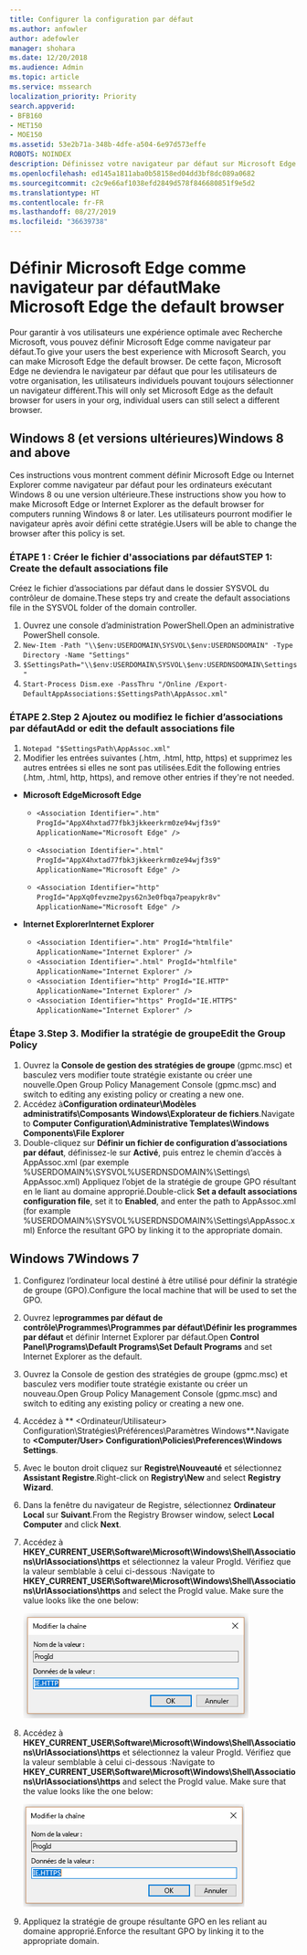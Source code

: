 ```yaml
---
title: Configurer la configuration par défaut
ms.author: anfowler
author: adefowler
manager: shohara
ms.date: 12/20/2018
ms.audience: Admin
ms.topic: article
ms.service: mssearch
localization_priority: Priority
search.appverid:
- BFB160
- MET150
- MOE150
ms.assetid: 53e2b71a-348b-4dfe-a504-6e97d573effe
ROBOTS: NOINDEX
description: Définissez votre navigateur par défaut sur Microsoft Edge ou Internet Explorer pour les utilisateurs de Recherche Microsoft.
ms.openlocfilehash: ed145a1811aba0b58158ed04dd3bf8dc089a0682
ms.sourcegitcommit: c2c9e66af1038efd2849d578f846680851f9e5d2
ms.translationtype: HT
ms.contentlocale: fr-FR
ms.lasthandoff: 08/27/2019
ms.locfileid: "36639738"
---
```

# <a name="make-microsoft-edge-the-default-browser"></a><span data-ttu-id="22dcd-103">Définir Microsoft Edge comme navigateur par défaut</span><span class="sxs-lookup"><span data-stu-id="22dcd-103">Make Microsoft Edge the default browser</span></span>
  
<span data-ttu-id="22dcd-104">Pour garantir à vos utilisateurs une expérience optimale avec Recherche Microsoft, vous pouvez définir Microsoft Edge comme navigateur par défaut.</span><span class="sxs-lookup"><span data-stu-id="22dcd-104">To give your users the best experience with Microsoft Search, you can make Microsoft Edge the default browser.</span></span> <span data-ttu-id="22dcd-105">De cette façon, Microsoft Edge ne deviendra le navigateur par défaut que pour les utilisateurs de votre organisation, les utilisateurs individuels pouvant toujours sélectionner un navigateur différent.</span><span class="sxs-lookup"><span data-stu-id="22dcd-105">This will only set Microsoft Edge as the default browser for users in your org, individual users can still select a different browser.</span></span>
  
  
## <a name="windows-8-and-later"></a><span data-ttu-id="22dcd-106">Windows 8 (et versions ultérieures)</span><span class="sxs-lookup"><span data-stu-id="22dcd-106">Windows 8 and above</span></span>

<span data-ttu-id="22dcd-107">Ces instructions vous montrent comment définir Microsoft Edge ou Internet Explorer comme navigateur par défaut pour les ordinateurs exécutant Windows 8 ou une version ultérieure.</span><span class="sxs-lookup"><span data-stu-id="22dcd-107">These instructions show you how to make Microsoft Edge or Internet Explorer as the default browser for computers running Windows 8 or later.</span></span> <span data-ttu-id="22dcd-108">Les utilisateurs pourront modifier le navigateur après avoir défini cette stratégie.</span><span class="sxs-lookup"><span data-stu-id="22dcd-108">Users will be able to change the browser after this policy is set.</span></span>
  
### <a name="step-1-create-the-default-associations-file"></a><span data-ttu-id="22dcd-109">ÉTAPE 1 : Créer le fichier d'associations par défaut</span><span class="sxs-lookup"><span data-stu-id="22dcd-109">STEP 1: Create the default associations file</span></span>
<span data-ttu-id="22dcd-110">Créez le fichier d’associations par défaut dans le dossier SYSVOL du contrôleur de domaine.</span><span class="sxs-lookup"><span data-stu-id="22dcd-110">These steps try and create the default associations file in the SYSVOL folder of the domain controller.</span></span>

1. <span data-ttu-id="22dcd-111">Ouvrez une console d’administration PowerShell.</span><span class="sxs-lookup"><span data-stu-id="22dcd-111">Open an administrative PowerShell console.</span></span>
1. `New-Item -Path "\\$env:USERDOMAIN\SYSVOL\$env:USERDNSDOMAIN" -Type Directory -Name "Settings"`
1. `$SettingsPath="\\$env:USERDOMAIN\SYSVOL\$env:USERDNSDOMAIN\Settings"`
1. `Start-Process Dism.exe -PassThru "/Online /Export-DefaultAppAssociations:$SettingsPath\AppAssoc.xml"`
    
  
### <a name="step-2-add-or-edit-the-default-associations-file"></a><span data-ttu-id="22dcd-112">ÉTAPE 2.</span><span class="sxs-lookup"><span data-stu-id="22dcd-112">Step 2</span></span> <span data-ttu-id="22dcd-113">Ajoutez ou modifiez le fichier d’associations par défaut</span><span class="sxs-lookup"><span data-stu-id="22dcd-113">Add or edit the default associations file</span></span>

1. `Notepad "$SettingsPath\AppAssoc.xml"`
1. <span data-ttu-id="22dcd-114">Modifier les entrées suivantes (.htm, .html, http, https) et supprimez les autres entrées si elles ne sont pas utilisées.</span><span class="sxs-lookup"><span data-stu-id="22dcd-114">Edit the following entries (.htm, .html, http, https), and remove other entries if they're not needed.</span></span>
  - <span data-ttu-id="22dcd-115">**Microsoft Edge**</span><span class="sxs-lookup"><span data-stu-id="22dcd-115">**Microsoft Edge**</span></span>
    - `<Association Identifier=".htm" ProgId="AppX4hxtad77fbk3jkkeerkrm0ze94wjf3s9" ApplicationName="Microsoft Edge" />`
              
    - `<Association Identifier=".html" ProgId="AppX4hxtad77fbk3jkkeerkrm0ze94wjf3s9" ApplicationName="Microsoft Edge" />`
    - `<Association Identifier="http" ProgId="AppXq0fevzme2pys62n3e0fbqa7peapykr8v" ApplicationName="Microsoft Edge" />`
    
  - <span data-ttu-id="22dcd-116">**Internet Explorer**</span><span class="sxs-lookup"><span data-stu-id="22dcd-116">**Internet Explorer**</span></span>
    
    - `<Association Identifier=".htm" ProgId="htmlfile" ApplicationName="Internet Explorer" />`        
    - `<Association Identifier=".html" ProgId="htmlfile" ApplicationName="Internet Explorer" />`
    - `<Association Identifier="http" ProgId="IE.HTTP" ApplicationName="Internet Explorer" />`
    - `<Association Identifier="https" ProgId="IE.HTTPS" ApplicationName="Internet Explorer" />`

### <a name="step-3-edit-the-group-policy"></a><span data-ttu-id="22dcd-117">Étape 3.</span><span class="sxs-lookup"><span data-stu-id="22dcd-117">Step 3.</span></span> <span data-ttu-id="22dcd-118">Modifier la stratégie de groupe</span><span class="sxs-lookup"><span data-stu-id="22dcd-118">Edit the Group Policy</span></span>

1. <span data-ttu-id="22dcd-119">Ouvrez la **Console de gestion des stratégies de groupe** (gpmc.msc) et basculez vers modifier toute stratégie existante ou créer une nouvelle.</span><span class="sxs-lookup"><span data-stu-id="22dcd-119">Open Group Policy Management Console (gpmc.msc) and switch to editing any existing policy or creating a new one.</span></span>
1. <span data-ttu-id="22dcd-120">Accédez à**Configuration ordinateur\Modèles administratifs\Composants Windows\Explorateur de fichiers**.</span><span class="sxs-lookup"><span data-stu-id="22dcd-120">Navigate to **Computer Configuration\Administrative Templates\Windows Components\File Explorer**</span></span>
1. <span data-ttu-id="22dcd-121">Double-cliquez sur **Définir un fichier de configuration d’associations par défaut**, définissez-le sur **Activé**, puis entrez le chemin d’accès à AppAssoc.xml (par exemple %USERDOMAIN%\SYSVOL\%USERDNSDOMAIN%\Settings\ AppAssoc.xml) Appliquez l’objet de la stratégie de groupe GPO résultant en le liant au domaine approprié.</span><span class="sxs-lookup"><span data-stu-id="22dcd-121">Double-click **Set a default associations configuration file**, set it to **Enabled**, and enter the path to AppAssoc.xml (for example %USERDOMAIN%\SYSVOL\%USERDNSDOMAIN%\Settings\AppAssoc.xml) Enforce the resultant GPO by linking it to the appropriate domain.</span></span>

  
## <a name="windows-7"></a><span data-ttu-id="22dcd-122">Windows 7</span><span class="sxs-lookup"><span data-stu-id="22dcd-122">Windows 7</span></span>

1. <span data-ttu-id="22dcd-123">Configurez l’ordinateur local destiné à être utilisé pour définir la stratégie de groupe (GPO).</span><span class="sxs-lookup"><span data-stu-id="22dcd-123">Configure the local machine that will be used to set the GPO.</span></span>
    
1. <span data-ttu-id="22dcd-124">Ouvrez le**programmes par défaut de contrôle\Programmes\Programmes par défaut\Définir les programmes par défaut** et définir Internet Explorer par défaut.</span><span class="sxs-lookup"><span data-stu-id="22dcd-124">Open **Control Panel\Programs\Default Programs\Set Default Programs** and set Internet Explorer as the default.</span></span> 
    
2. <span data-ttu-id="22dcd-125">Ouvrez la Console de gestion des stratégies de groupe (gpmc.msc) et basculez vers modifier toute stratégie existante ou créer un nouveau.</span><span class="sxs-lookup"><span data-stu-id="22dcd-125">Open Group Policy Management Console (gpmc.msc) and switch to editing any existing policy or creating a new one.</span></span>
    
1. <span data-ttu-id="22dcd-126">Accédez à \*\* \<Ordinateur/Utilisateur\> Configuration\Stratégies\Préférences\Paramètres Windows\*\*.</span><span class="sxs-lookup"><span data-stu-id="22dcd-126">Navigate to **\<Computer/User\> Configuration\Policies\Preferences\Windows Settings**.</span></span>
    
2. <span data-ttu-id="22dcd-127">Avec le bouton droit cliquez sur **Registre\Nouveauté** et sélectionnez **Assistant Registre**.</span><span class="sxs-lookup"><span data-stu-id="22dcd-127">Right-click on **Registry\New** and select **Registry Wizard**.</span></span>
    
3. <span data-ttu-id="22dcd-128">Dans la fenêtre du navigateur de Registre, sélectionnez **Ordinateur Local** sur **Suivant**.</span><span class="sxs-lookup"><span data-stu-id="22dcd-128">From the Registry Browser window, select **Local Computer** and click **Next**.</span></span>
    
4. <span data-ttu-id="22dcd-p105">Accédez à **HKEY_CURRENT_USER\Software\Microsoft\Windows\Shell\Associations\UrlAssociations\https** et sélectionnez la valeur ProgId. Vérifiez que la valeur semblable à celui ci-dessous :</span><span class="sxs-lookup"><span data-stu-id="22dcd-p105">Navigate to **HKEY_CURRENT_USER\Software\Microsoft\Windows\Shell\Associations\UrlAssociations\https** and select the ProgId value. Make sure the value looks like the one below:</span></span> 
    
    ![Sélectionner une valeur dans la modification de la chaîne ProgID](media/f6173dcc-b898-4967-8c40-4b0fe411a92b.png)
  
5. <span data-ttu-id="22dcd-p106">Accédez à **HKEY_CURRENT_USER\Software\Microsoft\Windows\Shell\Associations\UrlAssociations\https** et sélectionnez la valeur ProgId. Vérifiez que la valeur semblable à celui ci-dessous :</span><span class="sxs-lookup"><span data-stu-id="22dcd-p106">Navigate to **HKEY_CURRENT_USER\Software\Microsoft\Windows\Shell\Associations\UrlAssociations\https** and select the ProgId value. Make sure that the value looks like the one below:</span></span> 
    
    ![Sélectionner une valeur dans la modification de la chaîne ProgID pour HTTPS](media/3519e13b-4fe7-4d15-946c-82fd50fc49bb.png)
  
3. <span data-ttu-id="22dcd-135">Appliquez la stratégie de groupe résultante GPO en les reliant au domaine approprié.</span><span class="sxs-lookup"><span data-stu-id="22dcd-135">Enforce the resultant GPO by linking it to the appropriate domain.</span></span>
    
